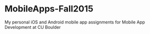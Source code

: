 # MobileApps-Fall2015
My personal iOS and Android mobile app assignments for Mobile App Development at CU Boulder
